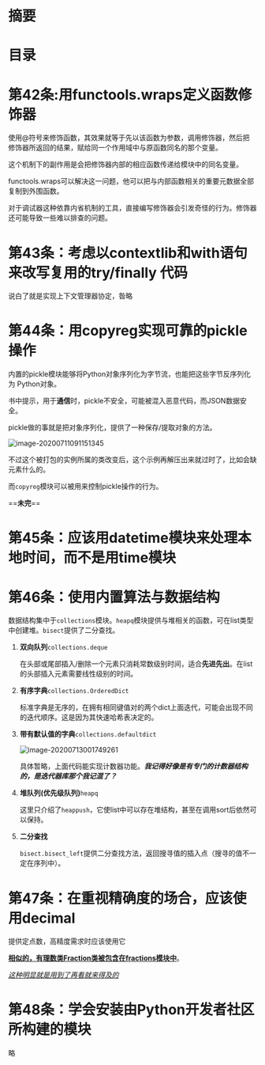 # 摘要





# 目录

# 第42条:用functools.wraps定义函数修饰器

使用@符号来修饰函数，其效果就等于先以该函数为参数，调用修饰器，然后把 修饰器所返回的结果，赋给同一个作用域中与原函数同名的那个变量。

这个机制下的副作用是会把修饰器内部的相应函数传递给模块中的同名变量。

functools.wraps可以解决这一问题，他可以把与内部函数相关的重要元数据全部复制到外围函数。

对于调试器这种依靠内省机制的工具，直接编写修饰器会引发奇怪的行为。修饰器还可能导致一些难以排查的问题。



# 第43条：考虑以contextlib和with语句来改写复用的try/finally 代码

说白了就是实现上下文管理器协定，昝略



# 第44条：用copyreg实现可靠的pickle操作

内置的pickle模块能够将Python对象序列化为字节流，也能把这些字节反序列化为 Python对象。

书中提示，用于**通信**时，pickle不安全，可能被混入恶意代码，而JSON数据安全。

pickle做的事就是把对象序列化，提供了一种保存/提取对象的方法。

![image-20200711091151345](E:%5CMDNotes%5CEFFECTIVE%20PYTHON%5C%E7%AC%AC6%E7%AB%A0_%E5%86%85%E7%BD%AE%E6%A8%A1%E5%9D%97.assets%5Cimage-20200711091151345.png) 

不过这个被打包的实例所属的类改变后，这个示例再解压出来就过时了，比如会缺元素什么的。

而`copyreg`模块可以被用来控制pickle操作的行为。



==**未完**==





# 第45条：应该用datetime模块来处理本地时间，而不是用time模块







# 第46条：使用内置算法与数据结构

数据结构集中于`collections`模块。`heapq`模块提供与堆相关的函数，可在list类型中创建堆。`bisect`提供了二分查找。

1. **双向队列**`collections.deque`

   在头部或尾部插入/删除一个元素只消耗常数级别时间，适合**先进先出**。在list的头部插入元素需要线性级别的时间。

2. **有序字典**`collections.OrderedDict`

   标准字典是无序的，在拥有相同键值对的两个dict上面迭代，可能会出现不同的迭代顺序。这是因为其快速哈希表决定的。

3. **带有默认值的字典**`collections.defaultdict`

   ![image-20200713001749261](E:%5CMDNotes%5CEFFECTIVE%20PYTHON%5C%E7%AC%AC6%E7%AB%A0_%E5%86%85%E7%BD%AE%E6%A8%A1%E5%9D%97.assets%5Cimage-20200713001749261.png) 

   具体暂略，上面代码能实现计数器功能。***我记得好像是有专门的计数器结构的，是迭代器库那个我记混了？***

4. **堆队列(优先级队列)**`heapq`

   这里只介绍了`heappush`，它使list中可以存在堆结构，甚至在调用sort后依然可以保持。

5. **二分查找**

   `bisect.bisect_left`提供二分查找方法，返回搜寻值的插入点（搜寻的值不一定在序列中）。





# 第47条：在重视精确度的场合，应该使用decimal

提供定点数，高精度需求时应该使用它

**<u>相似的，有理数类Fraction类被包含在fractions模块中</u>**。

*<u>这种明显就是用到了再看就来得及的</u>*



# 第48条：学会安装由Python开发者社区所构建的模块

略





